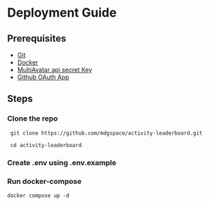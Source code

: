 # Deployment Guide

## Prerequisites
- [Git](https://git-scm.com/downloads)
- [Docker](https://docs.docker.com/engine/install/)
- [MultiAvatar api secret Key](https://api.multiavatar.com/)
- [Github OAuth App](https://docs.github.com/en/apps/oauth-apps/building-oauth-apps/creating-an-oauth-app)

## Steps

### Clone the repo
```
 git clone https://github.com/mdgspace/activity-leaderboard.git

 cd activity-leaderboard
```

### Create .env using .env.example

### Run docker-compose
```
docker compose up -d
```
